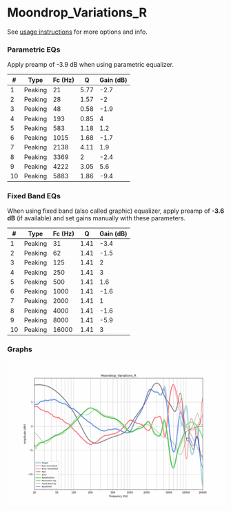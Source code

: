 # Moondrop_Variations_R
See [usage instructions](https://github.com/jaakkopasanen/AutoEq#usage) for more options and info.

### Parametric EQs
Apply preamp of -3.9 dB when using parametric equalizer.

|   # | Type    |   Fc (Hz) |    Q |   Gain (dB) |
|-----|---------|-----------|------|-------------|
|   1 | Peaking |        21 | 5.77 |        -2.7 |
|   2 | Peaking |        28 | 1.57 |        -2   |
|   3 | Peaking |        48 | 0.58 |        -1.9 |
|   4 | Peaking |       193 | 0.85 |         4   |
|   5 | Peaking |       583 | 1.18 |         1.2 |
|   6 | Peaking |      1015 | 1.68 |        -1.7 |
|   7 | Peaking |      2138 | 4.11 |         1.9 |
|   8 | Peaking |      3369 | 2    |        -2.4 |
|   9 | Peaking |      4222 | 3.05 |         5.6 |
|  10 | Peaking |      5883 | 1.86 |        -9.4 |

### Fixed Band EQs
When using fixed band (also called graphic) equalizer, apply preamp of **-3.6 dB** (if available) and set gains manually with these parameters.

|   # | Type    |   Fc (Hz) |    Q |   Gain (dB) |
|-----|---------|-----------|------|-------------|
|   1 | Peaking |        31 | 1.41 |        -3.4 |
|   2 | Peaking |        62 | 1.41 |        -1.5 |
|   3 | Peaking |       125 | 1.41 |         2   |
|   4 | Peaking |       250 | 1.41 |         3   |
|   5 | Peaking |       500 | 1.41 |         1.6 |
|   6 | Peaking |      1000 | 1.41 |        -1.6 |
|   7 | Peaking |      2000 | 1.41 |         1   |
|   8 | Peaking |      4000 | 1.41 |        -1.6 |
|   9 | Peaking |      8000 | 1.41 |        -5.9 |
|  10 | Peaking |     16000 | 1.41 |         3   |

### Graphs
![](./Moondrop_Variations_R.png)
